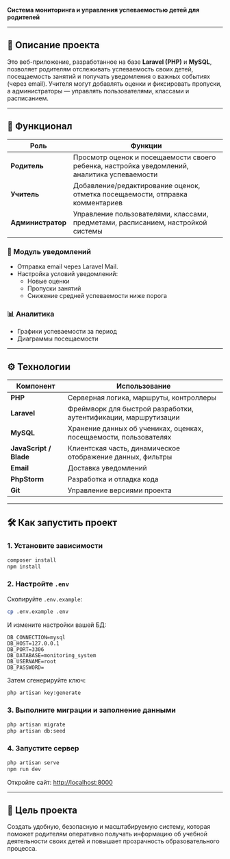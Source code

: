 **Система мониторинга и управления успеваемостью детей для родителей**

---

## 📌 Описание проекта

Это веб-приложение, разработанное на базе **Laravel (PHP)** и **MySQL**, позволяет родителям отслеживать успеваемость своих детей, посещаемость занятий и получать уведомления о важных событиях (через email). Учителя могут добавлять оценки и фиксировать пропуски, а администраторы — управлять пользователями, классами и расписанием.

---

## 🧩 Функционал

| Роль | Функции |
|------|---------|
| **Родитель** | Просмотр оценок и посещаемости своего ребенка, настройка уведомлений, аналитика успеваемости |
| **Учитель** | Добавление/редактирование оценок, отметка посещаемости, отправка комментариев |
| **Администратор** | Управление пользователями, классами, предметами, расписанием, настройкой системы |

### 🔔 Модуль уведомлений
- Отправка email через Laravel Mail.
- Настройка условий уведомлений:
  - Новые оценки
  - Пропуски занятий
  - Снижение средней успеваемости ниже порога

### 📊 Аналитика
- Графики успеваемости за период
- Диаграммы посещаемости

---

## ⚙️ Технологии

| Компонент | Использование |
|----------|---------------|
| **PHP** | Серверная логика, маршруты, контроллеры |
| **Laravel** | Фреймворк для быстрой разработки, аутентификации, маршрутизации |
| **MySQL** | Хранение данных об учениках, оценках, посещаемости, пользователях |
| **JavaScript / Blade** | Клиентская часть, динамическое отображение данных, фильтры |
| **Email** | Доставка уведомлений |
| **PhpStorm** | Разработка и отладка кода |
| **Git** | Управление версиями проекта |

---

## 🛠 Как запустить проект

### 1. Установите зависимости

```bash
composer install
npm install
```

### 2. Настройте `.env`

Скопируйте `.env.example`:

```bash
cp .env.example .env
```

И измените настройки вашей БД:

```env
DB_CONNECTION=mysql
DB_HOST=127.0.0.1
DB_PORT=3306
DB_DATABASE=monitoring_system
DB_USERNAME=root
DB_PASSWORD=
```

Затем сгенерируйте ключ:

```bash
php artisan key:generate
```

### 3. Выполните миграции и заполнение данными

```bash
php artisan migrate
php artisan db:seed
```

### 4. Запустите сервер

```bash
php artisan serve
npm run dev
```

Откройте сайт: [http://localhost:8000](http://localhost:8000)

---

## 🎯 Цель проекта

Создать удобную, безопасную и масштабируемую систему, которая поможет родителям оперативно получать информацию об учебной деятельности своих детей и повышает прозрачность образовательного процесса.
